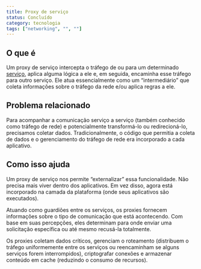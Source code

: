 ```yaml
---
title: Proxy de serviço
status: Concluído
category: tecnologia
tags: ["networking", "", ""]
---
```


## O que é

Um proxy de serviço intercepta o tráfego de ou para um determinado [serviço](/service/),
aplica alguma lógica a ele e, em seguida, encaminha esse tráfego para outro serviço.
Ele atua essencialmente como um “intermediário” que coleta informações sobre o tráfego da rede e/ou aplica regras a ele.

## Problema relacionado

Para acompanhar a comunicação serviço a serviço (também conhecido como tráfego de rede) e
potencialmente transformá-lo ou redirecioná-lo, precisamos coletar dados.
Tradicionalmente, o código que permitia a coleta de dados e o gerenciamento do tráfego de rede era incorporado a cada aplicativo.

## Como isso ajuda

Um proxy de serviço nos permite “externalizar” essa funcionalidade.
Não precisa mais viver dentro dos aplicativos.
Em vez disso, agora está incorporado na camada da plataforma (onde seus aplicativos são executados).

Atuando como guardiões entre os serviços, os proxies fornecem informações sobre o tipo de comunicação que está acontecendo.
Com base em suas percepções, eles determinam para onde enviar uma solicitação específica ou até mesmo recusá-la totalmente.

Os proxies coletam dados críticos, gerenciam o roteamento (distribuem o tráfego uniformemente entre os serviços ou reencaminham se alguns serviços forem interrompidos),
criptografar conexões e armazenar conteúdo em cache (reduzindo o consumo de recursos).

